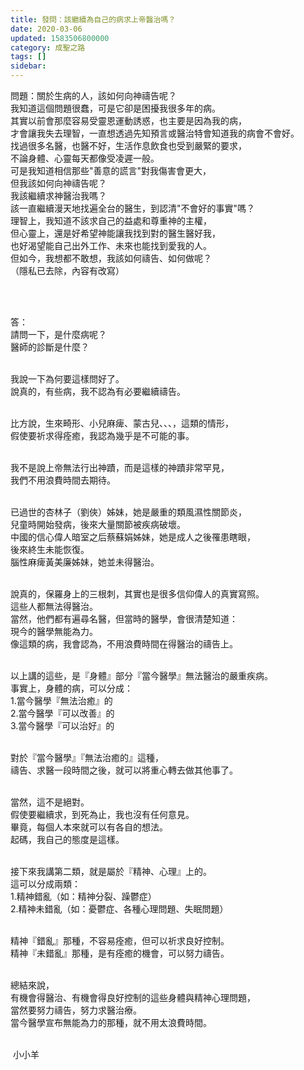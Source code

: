 ```yaml
---
title: 發問：該繼續為自己的病求上帝醫治嗎？
date: 2020-03-06
updated: 1583506800000
category: 成聖之路
tags: []
sidebar: 
---
```


<p>問題：關於生病的人，該如何向神禱告呢？<br/>
我知道這個問題很蠢，可是它卻是困擾我很多年的病。<br/>
其實以前會那麼容易受靈恩運動誘惑，也主要是因為我的病，<br/>
才會讓我失去理智，一直想透過先知預言或醫治特會知道我的病會不會好。<br/>
找過很多名醫，也醫不好，生活作息飲食也受到嚴緊的要求，<br/>
不論身體、心靈每天都像受凌遲一般。<br/>
可是我知道相信那些"善意的謊言"對我傷害會更大，<br/>
但我該如何向神禱告呢？<br/>
我該繼續求神醫治我嗎？<br/>
該一直繼續漫天地找遍全台的醫生，到認清"不會好的事實"嗎？<br/>
理智上，我知道不該求自己的益處和尊重神的主權，<br/>
但心靈上，還是好希望神能讓我找到對的醫生醫好我，<br/>
也好渴望能自己出外工作、未來也能找到愛我的人。<br/>
但如今，我想都不敢想，我該如何禱告、如何做呢？<br/>
（隱私已去除，內容有改寫）</p>
<p> </p>
<p><br/>
答：<br/>
請問一下，是什麼病呢？<br/>
醫師的診斷是什麼？<br/>
 </p>
<p>我說一下為何要這樣問好了。<br/>
說真的，有些病，我不認為有必要繼續禱告。</p>
<p> <br/>
比方說，生來畸形、小兒麻痺、蒙古兒、、、，這類的情形，<br/>
假使要祈求得痊癒，我認為幾乎是不可能的事。</p>
<p><br/>
我不是說上帝無法行出神蹟，而是這樣的神蹟非常罕見，<br/>
我們不用浪費時間去期待。</p>
<p><br/>
已過世的杏林子（劉俠）姊妹，她是嚴重的類風濕性關節炎，<br/>
兒童時開始發病，後來大量關節被疾病破壞。<br/>
中國的信心偉人暗室之后蔡蘇娟姊妹，她是成人之後罹患瞎眼，<br/>
後來終生未能恢復。<br/>
腦性麻痺黃美廉姊妹，她並未得醫治。<br/>
 </p>
<p>說真的，保羅身上的三根刺，其實也是很多信仰偉人的真實寫照。<br/>
這些人都無法得醫治。<br/>
當然，他們都有遍尋名醫，但當時的醫學，會很清楚知道：<br/>
現今的醫學無能為力。<br/>
像這類的病，我會認為，不用浪費時間在得醫治的禱告上。</p>
<p> <br/>
以上講的這些，是『身體』部分『當今醫學』無法醫治的嚴重疾病。<br/>
事實上，身體的病，可以分成：<br/>
1.當今醫學『無法治癒』的<br/>
2.當今醫學『可以改善』的<br/>
3.當今醫學『可以治好』的<br/>
 </p>
<p>對於『當今醫學』『無法治癒的』這種，<br/>
禱告、求醫一段時間之後，就可以將重心轉去做其他事了。</p>
<p><br/>
當然，這不是絕對。<br/>
假使要繼續求，到死為止，我也沒有任何意見。<br/>
畢竟，每個人本來就可以有各自的想法。<br/>
起碼，我自己的態度是這樣。</p>
<p><br/>
接下來我講第二類，就是屬於『精神、心理』上的。<br/>
這可以分成兩類：<br/>
1.精神錯亂（如：精神分裂、躁鬱症）<br/>
2.精神未錯亂（如：憂鬱症、各種心理問題、失眠問題）</p>
<p><br/>
精神『錯亂』那種，不容易痊癒，但可以祈求良好控制。<br/>
精神『未錯亂』那種，是有痊癒的機會，可以努力禱告。</p>
<p> <br/>
總結來說，<br/>
有機會得醫治、有機會得良好控制的這些身體與精神心理問題，<br/>
當然要努力禱告，努力求醫治療。<br/>
當今醫學宣布無能為力的那種，就不用太浪費時間。</p>
<p><br/>
 小小羊</p>
